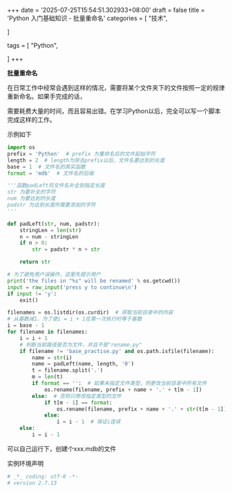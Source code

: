 +++
date = '2025-07-25T15:54:51.302933+08:00'
draft = false
title = 'Python 入门基础知识 - 批量重命名'
categories = [
    "技术",

]

tags = [
    "Python",

]
+++

**批量重命名**

在日常工作中经常会遇到这样的情况，需要将某个文件夹下的文件按照一定的规律重新命名。如果手完成的话，

需要耗费大量的时间，而且容易出错。在学习Python以后，完全可以写一个脚本完成这样的工作。

示例如下

```py
import os
prefix = 'Python'  # prefix 为重命名后的文件起始字符
length = 2  # length为除去prefix以后，文件名要达到的长度
base = 1  # 文件名的其实函数
format = 'mdb'  # 文件名的后缀

'''函数padLeft将文件名补全到指定长度
str 为要补全的字符
num 为要达到的长度
padstr 为达到长度所需要添加的字符
'''

def padLeft(str, num, padstr):
    stringLen = len(str)
    n = num - stringLen
    if n > 0:
        str = padstr * n + str

    return str

# 为了避免用户误操作，这里先提示用户
print('the files in "%s" will be renamed' % os.getcwd())
input = raw_input('press y to continue\n')
if input != 'y':
    exit()

filenames = os.listdir(os.curdir)  # 获取当前目录中的内容
# 从基数减1，为了使i = i + 1在第一次执行时等于基数
i = base - 1
for filename in filenames:
    i = i + 1
    # 判断当前路径是否为文件，并且不是"rename.py"
    if filename != 'base_practise.py' and os.path.isfile(filename):
        name = str(i)
        name = padLeft(name, length, '0')
        t = filename.split('.')
        m = len(t)
        if format == '':  # 如果未指定文件类型，则更改当前目录中所有文件
            os.rename(filename, prefix + name + '.' + t[m - 1])
        else:  # 否则只修改指定类型的文件
            if t[m - 1] == format:
                os.rename(filename, prefix + name + '.' + str(t[m - 1]))
            else:
                i = i - 1  # 保证i连续
    else:
        i = i - 1  

```

可以自己运行下，创建个xxx.mdb的文件

实例环境声明

```bash
# _*_ coding: utf-8 -*-
# version 2.7.13  

```
